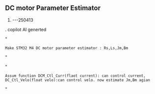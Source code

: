 ## DC motor Parameter Estimator 

1.  ---250413
  
  . copilot AI generted
  
  "

    Make STM32 M4 DC motor parameter estimator : Rs,Ls,Jm,Bm

  "
  
  "
  
    Assum function DCM_Ctl_Curr(flaot current): can control current, DC_Ctl_Velo(float velo):can control velo. now estimate Jm,Bm agian
    
  "
